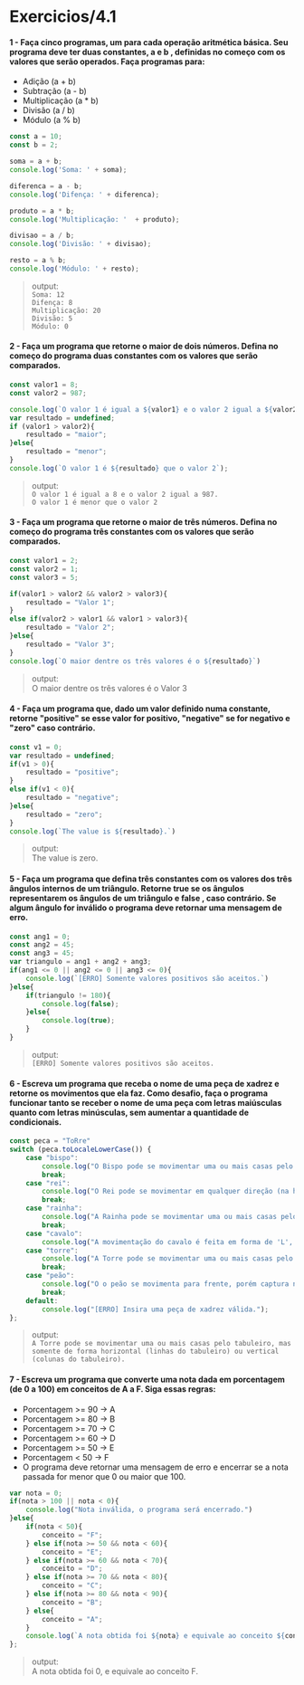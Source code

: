 # Exercicios/4.1 

#### 1 - Faça cinco programas, um para cada operação aritmética básica. Seu programa deve ter duas constantes, a e b , definidas no começo com os valores que serão operados. Faça programas para:

<ul>
<li>Adição (a + b)</li>
<li>Subtração (a - b) </li>
<li>Multiplicação (a * b) </li>
<li>Divisão (a / b)</li>
<li>Módulo (a % b) </li>
</ul>

~~~js
const a = 10;
const b = 2;

soma = a + b;
console.log('Soma: ' + soma);

diferenca = a - b;
console.log('Difença: ' + diferenca);

produto = a * b;
console.log('Multiplicação: '  + produto);

divisao = a / b;
console.log('Divisão: ' + divisao);

resto = a % b;
console.log('Módulo: ' + resto);
~~~
> output: <br> `Soma: 12` <br> `Difença: 8`<br> `Multiplicação: 20`<br> `Divisão: 5`<br> `Módulo: 0`<br>

#### 2 - Faça um programa que retorne o maior de dois números. Defina no começo do programa duas constantes com os valores que serão comparados.

~~~js
const valor1 = 8;
const valor2 = 987;

console.log(`O valor 1 é igual a ${valor1} e o valor 2 igual a ${valor2}.`)
var resultado = undefined;
if (valor1 > valor2){
    resultado = "maior";
}else{
    resultado = "menor";
}
console.log(`O valor 1 é ${resultado} que o valor 2`);
~~~
> output: <br> `O valor 1 é igual a 8 e o valor 2 igual a 987.` <br> `O valor 1 é menor que o valor 2` <br>

#### 3 - Faça um programa que retorne o maior de três números. Defina no começo do programa três constantes com os valores que serão comparados.
~~~js
const valor1 = 2;
const valor2 = 1;
const valor3 = 5;

if(valor1 > valor2 && valor2 > valor3){
    resultado = "Valor 1";
}
else if(valor2 > valor1 && valor1 > valor3){
    resultado = "Valor 2";
}else{
    resultado = "Valor 3";
}
console.log(`O maior dentre os três valores é o ${resultado}`)
~~~
>output: <br> O maior dentre os três valores é o Valor 3 <br>

#### 4 - Faça um programa que, dado um valor definido numa constante, retorne "positive" se esse valor for positivo, "negative" se for negativo e "zero" caso contrário.

~~~js
const v1 = 0;
var resultado = undefined;
if(v1 > 0){
    resultado = "positive";
}
else if(v1 < 0){
    resultado = "negative";
}else{
    resultado = "zero";
}
console.log(`The value is ${resultado}.`)
~~~
>output: <br> The value is zero. <br>

#### 5 - Faça um programa que defina três constantes com os valores dos três ângulos internos de um triângulo. Retorne true se os ângulos representarem os ângulos de um triângulo e false , caso contrário. Se algum ângulo for inválido o programa deve retornar uma mensagem de erro.

~~~js
const ang1 = 0;
const ang2 = 45;
const ang3 = 45;
var triangulo = ang1 + ang2 + ang3;
if(ang1 <= 0 || ang2 <= 0 || ang3 <= 0){
    console.log(`[ERRO] Somente valores positivos são aceitos.`)
}else{
    if(triangulo != 180){
        console.log(false);
    }else{
        console.log(true);
    }
}
~~~
>output: <br> `[ERRO] Somente valores positivos são aceitos.`

#### 6 - Escreva um programa que receba o nome de uma peça de xadrez e retorne os movimentos que ela faz. Como desafio, faça o programa funcionar tanto se receber o nome de uma peça com letras maiúsculas quanto com letras minúsculas, sem aumentar a quantidade de condicionais.

~~~js
const peca = "ToRre"
switch (peca.toLocaleLowerCase()) {
    case "bispo":
        console.log("O Bispo pode se movimentar uma ou mais casas pelo tabuleiro, mas esta peça se movimenta somente pelas diagonais pelo tabuleiro. ");
        break;
    case "rei":
        console.log("O Rei pode se movimentar em qualquer direção (na horizontal, na vertical, ou na diagonal) mas somente uma casa por lance.");
        break;
    case "rainha":
        console.log("A Rainha pode se movimentar uma ou mais casas pelo tabuleiro, em qualquer direção.");
        break;
    case "cavalo":
        console.log("A movimentação do cavalo é feita em forma de 'L', ou seja, anda 2 casas em qualquer direção (vertical ou horizontal) e depois mais uma em sentido perpendicular ao movimento inicial.");
    case "torre":
        console.log("A Torre pode se movimentar uma ou mais casas pelo tabuleiro, mas somente de forma horizontal (linhas do tabuleiro) ou vertical (colunas do tabuleiro). ");
        break;
    case "peão":
        console.log("O o peão se movimenta para frente, porém captura nas diagonais");
        break;
    default:
        console.log("[ERRO] Insira uma peça de xadrez válida.");
};

~~~
>output:<br> `A Torre pode se movimentar uma ou mais casas pelo tabuleiro, mas somente de forma horizontal (linhas do tabuleiro) ou vertical (colunas do tabuleiro). `<br>

#### 7 - Escreva um programa que converte uma nota dada em porcentagem (de 0 a 100) em conceitos de A a F. Siga essas regras:
<ul>
    <li>Porcentagem >= 90 -> A</li>
    <li>Porcentagem >= 80 -> B</li>
    <li>Porcentagem >= 70 -> C</li>
    <li>Porcentagem >= 60 -> D</li>
    <li>Porcentagem >= 50 -> E</li>
    <li>Porcentagem < 50 -> F</li>
    <li>O programa deve retornar uma mensagem de erro e encerrar se a nota passada for menor que 0 ou maior que 100.</li>
</ul>

~~~js
var nota = 0;
if(nota > 100 || nota < 0){
    console.log("Nota inválida, o programa será encerrado.")
}else{
    if(nota < 50){
        conceito = "F";
    } else if(nota >= 50 && nota < 60){
        conceito = "E";    
    } else if(nota >= 60 && nota < 70){
        conceito = "D";
    } else if(nota >= 70 && nota < 80){
        conceito = "C";
    } else if(nota >= 80 && nota < 90){
        conceito = "B";
    } else{
        conceito = "A";
    }
    console.log(`A nota obtida foi ${nota} e equivale ao conceito ${conceito}.`)
};
~~~
>output:<br> A nota obtida foi 0, e equivale ao conceito F. <br>